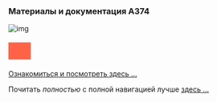 ### Материалы и документация **А374**

![img](https://2.bp.blogspot.com/-A1cKli6OGno/YJb2wrG-6-I/AAAAAAAAGjQ/GH0plASBHjIdgXEDmAYQx-id8GMxyOgoACK4BGAYYCw/s320/a374ru-706089.png)

<svg
   width="44.53415"
   height="44.68317"
   viewBox="0 0 411.53415 315.68317"
   version="1.1"
   id="svg5"
   sodipodi:docname="x.svg"
   inkscape:export-filename="xx.svg"
   inkscape:export-xdpi="96"
   inkscape:export-ydpi="96"
   inkscape:version="1.2 (dc2aeda, 2022-05-15)"
   inkscape:dataloss="true"
   xmlns:inkscape="http://www.inkscape.org/namespaces/inkscape"
   xmlns:sodipodi="http://sodipodi.sourceforge.net/DTD/sodipodi-0.dtd"
   xmlns="http://www.w3.org/2000/svg"
   xmlns:svg="http://www.w3.org/2000/svg">
  <sodipodi:namedview
     id="namedview7"
     pagecolor="#ffffff"
     bordercolor="#000000"
     borderopacity="0.25"
     inkscape:showpageshadow="false"
     inkscape:pageopacity="0.0"
     inkscape:pagecheckerboard="false"
     inkscape:deskcolor="#d1d1d1"
     inkscape:document-units="px"
     showgrid="false"
     borderlayer="true"
     showborder="true"
     inkscape:zoom="0.95982316"
     inkscape:cx="26.567394"
     inkscape:cy="287.03204"
     inkscape:window-width="1644"
     inkscape:window-height="1035"
     inkscape:window-x="148"
     inkscape:window-y="23"
     inkscape:window-maximized="0"
     inkscape:current-layer="layer1" />
  <defs
     id="defs2">
    <linearGradient
       id="linearGradient4518"
       inkscape:swatch="solid">
      <stop
         style="stop-color:#ff6347;stop-opacity:1;"
         offset="0"
         id="stop4516" />
    </linearGradient>
  </defs>
  <g
     inkscape:label="Слой 1"
     inkscape:groupmode="layer"
     id="layer1"
     transform="translate(-55.218506,-121.89745)">
    <rect
       style="opacity:1;fill:#ff6347;fill-opacity:1;fill-rule:nonzero;stroke-width:4.238;stroke-dasharray:none"
       id="rect7994"
       width="411.53415"
       height="315.68317"
       x="55.218506"
       y="121.89745" />
  </g>
</svg>

[Ознакомиться и посмотреть здесь …](https://a374.ru)

Почитать _полностью_ c полной навигацией лучше [здесь …](https://a374ru.readthedocs.io)
